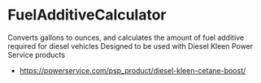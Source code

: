 # FuelAdditiveCalculator
Converts gallons to ounces, and calculates the amount of fuel additive required for diesel vehicles
Designed to be used with Diesel Kleen Power Service products
  * https://powerservice.com/psp_product/diesel-kleen-cetane-boost/
